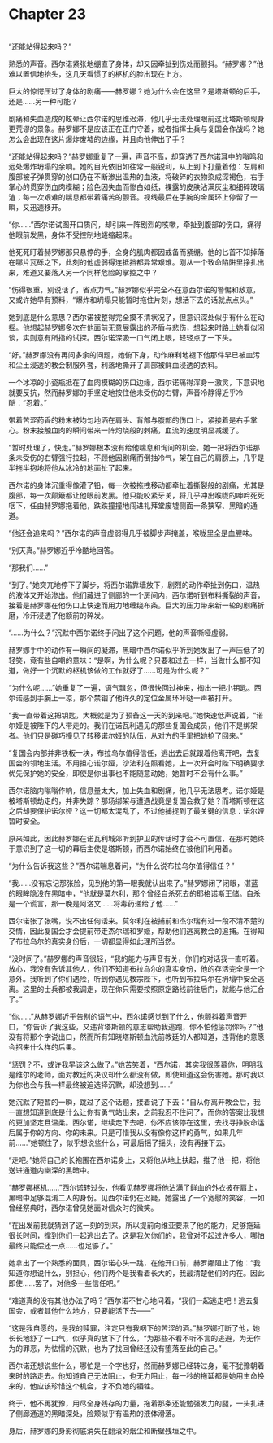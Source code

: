 # Chapter 23

<br>
“还能站得起来吗？”

熟悉的声音。西尔诺紧张地绷直了身体，却又因牵扯到伤处而颤抖。“赫罗娜？”他难以置信地抬头，这几天看惯了的枢机的脸出现在上方。

巨大的惊愕压过了身体的剧痛——赫罗娜？她为什么会在这里？是塔斯顿的后手，还是……另一种可能？

剧痛和失血造成的眩晕让西尔诺的思维迟滞，他几乎无法处理眼前这比塔斯顿现身更荒谬的景象。赫罗娜不是应该正在正门守着，或者指挥士兵与复国会作战吗？她怎么会出现在这片爆炸废墟的边缘，并且向他伸出了手？

“还能站得起来吗？”赫罗娜重复了一遍，声音不高，却穿透了西尔诺耳中的嗡鸣和远处爆炸坍塌的余响。她的目光依旧如往常一般锐利，从上到下打量着他：左肩和腹部被子弹贯穿的创口仍在不断渗出温热的血液，将破碎的衣物染成深褐色，右手掌心的贯穿伤血肉模糊；脸色因失血而惨白如纸，裸露的皮肤沾满灰尘和细碎玻璃渣；每一次艰难的喘息都带着痛苦的颤音。视线最后在手腕的金属环上停留了一瞬，又迅速移开。

“你……”西尔诺试图开口质问，却引来一阵剧烈的咳嗽，牵扯到腹部的伤口，痛得他眼前发黑，身体不受控制地蜷缩起来。

他死死盯着赫罗娜那只悬停的手，全身的肌肉都因戒备而紧绷。他的匕首不知掉落在哪片瓦砾之下，此刻的他虚弱得连抵挡都异常艰难。刚从一个致命陷阱里挣扎出来，难道又要落入另一个同样危险的掌控之中？

“伤得很重，别说话了，省点力气。”赫罗娜似乎完全不在意西尔诺的警惕和敌意，又或许她早有预料，“爆炸和坍塌只能暂时拖住片刻，想活下去的话就点点头。”

她到底是什么意思？西尔诺被整得完全摸不清状况了，但意识深处似乎有什么在动摇。他想起赫罗娜多次在他面前无意展露出的矛盾与悲伤，想起来时路上她看似闲谈，实则意有所指的试探。西尔诺深吸一口气闭上眼，轻轻点了一下头。

“好。”赫罗娜没有再问多余的问题，她俯下身，动作麻利地褪下他那件早已被血污和尘土浸透的教会制服外套，利落地撕开了肩部被鲜血浸透的衣料。

一个冰凉的小瓷瓶抵在了血肉模糊的伤口边缘，西尔诺痛得浑身一激灵，下意识地就要反抗，然而赫罗娜的手坚定地按住他未受伤的右臂，声音冷静得近乎冷酷：“忍着。”

带着苦涩药香的粉末被均匀地洒在肩头、背部与腹部的伤口上，紧接着是右手掌心。粉末接触血肉的瞬间带来一阵灼烧般的刺痛，血流的速度明显减缓了。

“暂时处理了，快走。”赫罗娜根本没有给他喘息和询问的机会。她一把将西尔诺那条未受伤的右臂强行拉起，不顾他因剧痛而倒抽冷气，架在自己的肩膀上，几乎是半拖半抱地将他从冰冷的地面扯了起来。

西尔诺的身体沉重得像灌了铅，每一次被拖拽移动都牵扯着撕裂般的剧痛，尤其是腹部，每一次颠簸都让他眼前发黑。他只能咬紧牙关，将几乎冲出喉咙的呻吟死死咽下，任由赫罗娜拖着他，跌跌撞撞地闯进礼拜堂废墟侧面一条狭窄、黑暗的通道。

“他还会追来吗？”西尔诺的声音虚弱得几乎被脚步声掩盖，喉咙里全是血腥味。

“别天真。”赫罗娜近乎冷酷地回答。

“那我们……”

“到了。”她突兀地停下了脚步，将西尔诺靠墙放下，剧烈的动作牵扯到伤口，温热的液体又开始渗出。他们藏进了侧廊的一个房间内，西尔诺听到布料撕裂的声音，接着是赫罗娜在他伤口上快速而用力地缠绕布条。巨大的压力带来新一轮的剧痛折磨，冷汗浸透了他额前的碎发。

“……为什么？”沉默中西尔诺终于问出了这个问题，他的声音嘶哑虚弱。

赫罗娜手中的动作有一瞬间的凝滞，黑暗中西尔诺似乎听到她发出了一声压低了的轻笑，竟有些自嘲的意味：“是啊，为什么呢？只要和过去一样，当做什么都不知道，做好一个沉默的枢机该做的工作就好了……可是为什么呢？”

“为什么呢……”她重复了一遍，语气飘忽，但很快回过神来，掏出一把小钥匙。西尔诺感到手腕上一凉，那个禁锢了他许久的定位金属环咔哒一声被打开。

“我一直带着这把钥匙，大概就是为了预备这一天的到来吧。”她快速低声说着，“诺尔娅是被陛下的人带走的。我们在诺瓦利遇见的那些复国会成员，他们不是绑架者。他们只是碰巧撞见了转移诺尔娅的队伍，从对方的手里把她抢了回来。”

“复国会内部并非铁板一块，布拉乌尔值得信任，逃出去后就跟着他离开吧，去复国会的领地生活。不用担心诺尔娅，沙法利在照看她，上一次开会时陛下明确要求优先保护她的安全，即使是你出事也不能随意动她，她暂时不会有什么事。”

西尔诺脑内嗡嗡作响，信息量太大，加上失血和剧痛，他几乎无法思考。诺尔娅是被塔斯顿劫走的，并非失踪？那场绑架与遭遇战竟是复国会救了她？而塔斯顿在这之后却要保护诺尔娅？这一切都太混乱了，不过他捕捉到了最关键的信息：诺尔娅暂时安全。

原来如此，因此赫罗娜在诺瓦利城郊听到护卫的传话时才会不可置信，在那时她终于意识到了这一切的幕后主使是塔斯顿，而西尔诺始终在被他们利用着。

“为什么告诉我这些？”西尔诺喘息着问，“为什么说布拉乌尔值得信任？”

“我……没有忘记那张脸，见到他的第一眼我就认出来了。”赫罗娜闭了闭眼，湛蓝的眼眸隐没在黑暗中，“他就是莫尔利，那个曾经自杀死去的耶格诺斯王储。自杀是一个谎言，那一晚是阿洛文……将毒药递给了他……”

西尔诺张了张嘴，说不出任何话来。莫尔利在被捕前和杰尔瑞有过一段不清不楚的交情，因此复国会才会提前带走杰尔瑞和罗姬，帮助他们逃离教会的追捕。在得知了布拉乌尔的真实身份后，一切都显得如此理所当然。

“没时间了。”赫罗娜的声音很轻，“我的能力与声音有关，你们的对话我一直听着。放心，我没有告诉其他人，他们不知道布拉乌尔的真实身份，他的存活完全是一个意外。我听到了你们遇险，听到你遇见教宗陛下，也听到布拉乌尔在坍塌中安全逃离。这里的士兵都被我调走，现在你只需要按照原定路线前往后门，就能与他汇合了。”

“你……”从赫罗娜近乎告别的语气中，西尔诺感觉到了什么，他颤抖着声音开口，“你告诉了我这些，又违背塔斯顿的意志帮助我逃跑，你不怕他惩罚你吗？”他没有将那个字说出口，然而所有知晓塔斯顿血洗前教廷的人都知道，违背他的意愿会招来什么样的后果。

“惩罚？不，或许我早该这么做了。”她苦笑着，“西尔诺，其实我很羡慕你，明明我是维尔的老师，面对教廷的决议却什么都没有做，即使知道这会伤害她。那时我以为你也会与我一样最终被迫选择沉默，却没想到……”

她沉默了短暂的一瞬，跳过了这个话题，接着说了下去：“自从你离开教会后，我一直想知道到底是什么让你有勇气站出来，之前我忍不住问了，而你的答案比我想的更加坚定且温柔。西尔诺，继续走下去吧，你不应该停在这里，去找寻挣脱命运后属于你的方向、你的未来。只是可惜我从没有像你这样的勇气，如果几年前……”她顿住了，似乎想说些什么，可最后摇了摇头，没有再接下去。

“走吧。”她将自己的长袍围在西尔诺身上，又将他从地上扶起，推了他一把，将他送进通道内幽深的黑暗中。

“赫罗娜枢机……”西尔诺转过头，他看见赫罗娜将他沾满了鲜血的外衣披在肩上，黑暗中足够混淆二人的身份。见西尔诺仍在迟疑，她露出了一个宽慰的笑容，一如曾经祭典时，西尔诺曾见她面对信众时的微笑。

“在出发前我就猜到了这一刻的到来，所以提前向维亚要来了他的能力，足够拖延很长时间，撑到你们一起逃出去了。这是我欠你们的，我曾对不起过许多人，哪怕最终只能偿还一点……也足够了。”

她拿出了一个熟悉的面具，西尔诺心头一跳，在他开口前，赫罗娜阻止了他：“我知道你想说什么，别担心，他们两个是我看着长大的，我最清楚他们的内在。因此即使……罢了，对他多一些信任吧。”

“难道真的没有其他办法了吗？”西尔诺不甘心地问着，“我们一起逃走吧！逃去复国会，或者其他什么地方，只要能活下去——”

“这是我自愿的，是我的赎罪，注定只有我咽下的苦涩的酒。”赫罗娜打断了他，她长长地舒了一口气，似乎真的放下了什么，“为那些不看不听不言的逃避，为无作为的罪恶，为怯懦的沉默，也为了找回曾经还没有堕落至此的自己。”

西尔诺还想说些什么，哪怕是一个字也好，然而赫罗娜已经转过身，毫不犹豫朝着来时的路走去。他知道自己无法阻止，也无力阻止，每一秒的拖延都是她用生命换来的，他应该珍惜这个机会，才不负她的牺牲。

终于，他不再犹豫，用尽全身残存的力量，拖着那条还能勉强发力的腿，一头扎进了侧廊通道的黑暗深处，脸颊似乎有温热的液体滑落。

身后，赫罗娜的身影彻底消失在翻滚的烟尘和断壁残垣之中。
